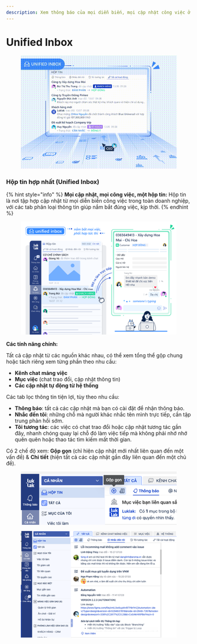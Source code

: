 ```yaml
---
description: Xem thông báo của mọi diễn biến, mọi cập nhật công việc ở một hộp tin hợp nhất
---
```


# Unified Inbox

<figure><img src="../../.gitbook/assets/Unified Inbox_V2 (3).gif" alt=""><figcaption></figcaption></figure>

### Hộp tin hợp nhất (Unified Inbox)

{% hint style="info" %}
**Mọi cập nhật, mọi công việc, một hộp tin:** Hộp tin là nơi tập hợp cập nhật từ mọi diễn biến công việc trong toàn doanh nghiệp, với các tab phân loại thông tin giúp nắm bắt đúng việc, kịp thời.
{% endhint %}

<figure><img src="../../.gitbook/assets/image (470).png" alt=""><figcaption></figcaption></figure>

**Các tính năng chính:**

Tất cả cập nhật từ các nguồn khác nhau, có thể xem tổng thể gộp chung hoặc tách riêng xem từng phần theo nhu cầu:

* **Kênh chat mảng việc**
* **Mục việc** (chat trao đổi, cập nhật thông tin)
* **Các cập nhật tự động từ hệ thống**

Các tab lọc thông tin tiện lợi, tùy theo nhu cầu:

* **Thông báo**: tất cả các cập nhật mà bạn có cài đặt để nhận thông báo.
* **Nhắc đến tôi**: những chỗ mà người khác nhắc tên mình trực tiếp, cần tập trung phản hồi sớm.
* **Tôi tương tác**: các việc có chat trao đổi hoặc cập nhật tương tác gần đây, nhanh chóng quay lại chỗ đó làm việc tiếp mà không phải nhớ nhớ quên quên hoặc thao tác tìm kiếm mất thời gian.

Có 2 chế độ xem: **Gộp gọn** (chỉ hiện cập nhật mới nhất liên quan đến một vấn đề) & **Chi tiết** (hiện tất cả các cập nhật gần đây liên quan đến một chủ đề).

<figure><img src="../../.gitbook/assets/image (230).png" alt=""><figcaption></figcaption></figure>

<figure><img src="../../.gitbook/assets/image (229).png" alt=""><figcaption></figcaption></figure>
